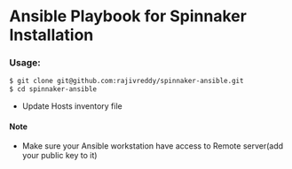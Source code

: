 # Ansible Playbook for Spinnaker Installation

### Usage:

```bash
$ git clone git@github.com:rajivreddy/spinnaker-ansible.git
$ cd spinnaker-ansible

```

- Update Hosts inventory file

#### Note

- Make sure your Ansible workstation have access to Remote server(add your public key to it)

